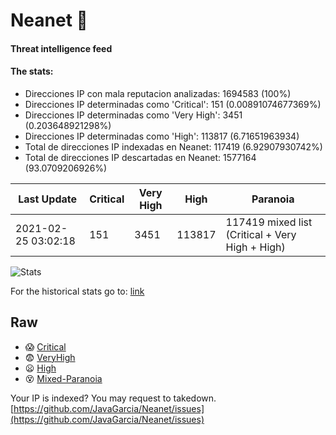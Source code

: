 # Neanet :hocho:
#### Threat intelligence feed
#### The stats:

- Direcciones IP con mala reputacion analizadas: 1694583 (100%)
- Direcciones IP determinadas como 'Critical':  151 (0.00891074677369%)
- Direcciones IP determinadas como 'Very High':  3451 (0.203648921298%)
- Direcciones IP determinadas como 'High':  113817 (6.71651963934)
- Total de direcciones IP indexadas en Neanet:  117419 (6.92907930742%)
- Total de direcciones IP descartadas en Neanet:  1577164 (93.0709206926%)

| Last Update | Critical | Very High | High | Paranoia |
| --- | --- | --- | --- | --- |
| 2021-02-25 03:02:18 | 151 | 3451 | 113817 | 117419 mixed list (Critical + Very High + High)|

![Stats](https://docs.google.com/spreadsheets/d/e/2PACX-1vSnaNMIXVabIpDJjufMlzH7poXnshF3mgd8Is1g9ytUEzVsP5my4Trn8f-xkoLLQ38xpL3HtmUexLo6/pubchart?oid=501124687&format=image)

For the historical stats go to: [link](/stats.csv)
## Raw
- :scream: [Critical](https://raw.githubusercontent.com/JavaGarcia/Neanet/master/blacklists/neanet_critical.txt)
- :fearful: [VeryHigh](https://raw.githubusercontent.com/JavaGarcia/Neanet/master/blacklists/neanet_veryHigh.txtt)
- :frowning: [High](https://raw.githubusercontent.com/JavaGarcia/Neanet/master/blacklists/neanet_high.txt)
- :dizzy_face: [Mixed-Paranoia](https://raw.githubusercontent.com/JavaGarcia/Neanet/master/blacklists/neanet_all.txt)


Your IP is indexed? You may request to takedown. [https://github.com/JavaGarcia/Neanet/issues](https://github.com/JavaGarcia/Neanet/issues)




























































































































































































































































































































































































































































































































































































































































































































































































































































































































































































































































































































































































































































































































































































































































































































































































































































































































































































































































































































































































































































































































































































































































































































































































































































































































































































































































































































































































































































































































































































































































































































































































































































































































































































































































































































































































































































































































































































































































































































































































































































































































































































































































































































































































































































































































































































































